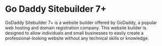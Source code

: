 # Go Daddy Sitebuilder 7+

GoDaddy Sitebuilder 7+ is a website builder offered by GoDaddy, a popular web hosting and domain registration company. This website builder is designed to allow individuals and small businesses to easily create a professional-looking website without any technical skills or knowledge.
